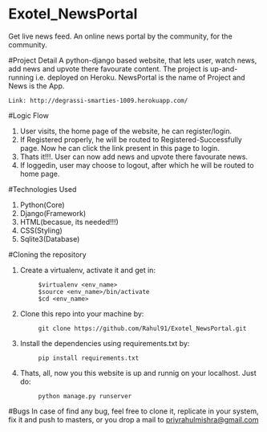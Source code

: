 # Exotel_NewsPortal

Get live news feed.
An online news portal by the community, for the community.

#Project Detail
A python-django based website, that lets user, watch news, add news and upvote there favourate content.
The project is up-and-running i.e. deployed on Heroku.
NewsPortal is the name of Project and News is the App.
    
    Link: http://degrassi-smarties-1009.herokuapp.com/


#Logic Flow
1. User visits, the home page of the website, he can register/login.
2. If Registered properly, he will be routed to Registered-Successfully page. Now he can click the link present in this page to login.
3. Thats it!!!. User can now add news and upvote there favourate news.
4. If loggedin, user may choose to logout, after which he will be routed to home page.

#Technologies Used

   1. Python(Core)
   2. Django(Framework)
   3. HTML(becasue, its needed!!!)
   4. CSS(Styling)
   5. Sqlite3(Database)
  
#Cloning the repository

1. Create a virtualenv, activate it and get in:

            $virtualenv <env_name>
            $source <env_name>/bin/activate
            $cd <env_name>

2. Clone this repo into your machine by:

            git clone https://github.com/Rahul91/Exotel_NewsPortal.git

3. Install the dependencies using requirements.txt by:

            pip install requirements.txt

4. Thats, all, now you this website is up and runnig on your localhost. Just do:

            python manage.py runserver
            
#Bugs
In case of find any bug, feel free to clone it, replicate in your system, fix it and push to masters, or you drop a mail to priyrahulmishra@gmail.com

